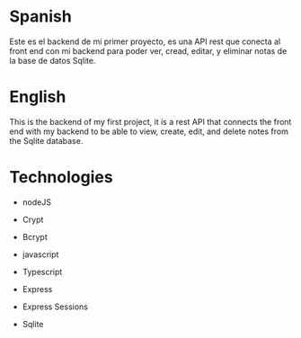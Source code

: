 # Spanish

Este es el backend de mi primer proyecto, es una API rest que conecta al front end con mi backend para poder ver, cread, editar, y eliminar notas de la base de datos Sqlite.

# English

This is the backend of my first project, it is a rest API that connects the front end with my backend to be able to view, create, edit, and delete notes from the Sqlite database.

# Technologies

- nodeJS

- Crypt

- Bcrypt

- javascript

- Typescript

- Express

- Express Sessions

- Sqlite
